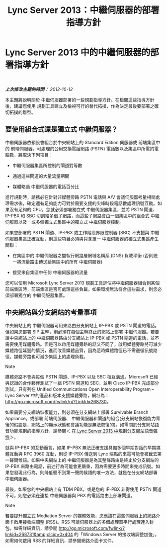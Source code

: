 ﻿---
title: Lync Server 2013：中繼伺服器的部署指導方針
TOCTitle: 中繼伺服器的部署指導方針
ms:assetid: 7cc22b87-18d9-45e6-8402-015abd20f2e5
ms:mtpsurl: https://technet.microsoft.com/zh-tw/library/Gg398622(v=OCS.15)
ms:contentKeyID: 49291430
ms.date: 08/10/2015
mtps_version: v=OCS.15
ms.translationtype: HT
---

# Lync Server 2013 中的中繼伺服器的部署指導方針

 

_**上次修改主題的時間：** 2012-10-12_

本主題將說明關於 中繼伺服器部署的一些規劃指導方針。在檢閱這些指導方針後，建議您使用 規劃工具建立及檢視可行的替代拓撲，作為決定最後要部署之確切拓撲的雛型。

## 要使用組合式還是獨立式 中繼伺服器？

中繼伺服器依預設會組合於中央網站上的 Standard Edition 伺服器或 前端集區中的 前端伺服器。可處理的公用交換電話網路 (PSTN) 電話數以及集區中所需的電腦數，將取決下列項目：

  - 中繼伺服器集區所控制的閘道對等數

  - 通過這些閘道的大量流量期間

  - 媒體略過 中繼伺服器的電話百分比

進行規劃時，請務必在針對非媒體旁路 PSTN 電話與 A/V 會議伺服器考量相關處理需求後，確定還有足夠能力可對於需要支援的尖峰時段電話數處理訊號互動。如果沒有足夠的 CPU，您就必須部署獨立式 中繼伺服器集區，並將 PSTN 閘道、IP-PBX 和 SBC 切割給多個子網路，而這些子網路會由一個集區中的組合式 中繼伺服器以及一或多個獨立式集區中的獨立式 中繼伺服器控制。

如果您部署的 PSTN 閘道、IP-PBX 或工作階段界限控制器 (SBC) 不支援與 中繼伺服器集區正確互動，則這些項目必須與只含單一 中繼伺服器的獨立式集區產生關聯：

  - 在集區中的 中繼伺服器之間執行網路層網域名稱系 (DNS) 負載平衡 (否則統一將流量路由傳送給集區中的所有 中繼伺服器)

  - 接受來自集區中任何 中繼伺服器的流量

您可以使用 Microsoft Lync Server 2013 規劃工具評估將中繼伺服器組合到某個前端集區時，前端集區是否可處理這些負載。如果環境無法符合這些需求，則您必須部署獨立的 中繼伺服器集區。

## 中央網站與分支網站的考量事項

中央網站上的 中繼伺服器可用來路由分支網站上 IP-PBX 或 PSTN 閘道的電話。但如果您部署 SIP 主幹，則必須在每個主幹終止的網站上部署 中繼伺服器。若要讓中央網站上的 中繼伺服器路由分支網站上 IP-PBX 或 PSTN 閘道的電話，並不需要使用媒體旁路。但是可以啟用媒體旁路的話又不同了，啟用媒體旁路將可減少媒體路徑延遲的情況，進而改善媒體品質，因為這時媒體路徑已不需遵循訊號路徑。媒體旁路也可減少集區上的處理負載。

> [!NOTE]  
> 媒體旁路不會與每個 PSTN 閘道、IP-PBX 以及 SBC 相互溝通。Microsoft 已經與認證的合作夥伴測試了一組 PSTN 閘道和 SBC，並用 Cisco IP-PBX 完成部分測試。只有列在 Unified Communications Open Interoperability Program – Lync Server 中的產品和版本支援媒體旁路，網址為：<a href="http://go.microsoft.com/fwlink/p/?linkid=268730">http://go.microsoft.com/fwlink/p/?LinkId=268730</a>。



如果需要分支網站恢復能力，則必須在分支網站上部署 Survivable Branch Appliance，或部署 前端伺服器、 中繼伺服器和閘道的組合(分支網站恢復能力背後的假設是，網站上的顯示狀態和會議功能是無法恢復的)。如需關於分支網站語音功能規劃的指導方針，請參閱＜ [在 Lync Server 2013 中規劃分支網站語音彈性](lync-server-2013-planning-for-branch-site-voice-resiliency.md)＞。

就與 IP-PBX 的互動而言，如果 IP-PBX 無法正確支援具備多個早期對話的早期媒體互動與 RFC 3960 互動，則從 IP-PBX 傳送到 Lync 端點的來電可能會被截去第一聲問候語。如果中央網站上的 中繼伺服器是為其整條路由是終止於分支網站的 IP-PBX 來路由電話，前述行為可能會更嚴重，因為需要更多時間來完成訊號。如果您發現此行為，則降低聽不到第一聲問候語的唯一方法，就是在分支網站部署 中繼伺服器。

最後，如果您的中央網站上有 TDM PBX，或是您的 IP-PBX 非得使用 PSTN 閘道不可，則您必須在連接 中繼伺服器與 PBX 的電話路由上部署閘道。

> [!NOTE]  
> 若要提升獨立式 Mediation Server 的媒體效能，您應該在這些伺服器上的網路介面卡啟用接收端調整 (RSS)。RSS 可讓伺服器上的多個處理器平行處理連入封包。如需詳細資訊，請參閱 <a href="http://go.microsoft.com/fwlink/?linkid=268731%26clcid=0x404" class="uri">http://go.microsoft.com/fwlink/?linkid=268731&amp;clcid=0x404</a> 的「Windows Server 的接收端調整加強」。如需如何啟用 RSS 的詳細資訊，請參閱網路介面卡文件。


